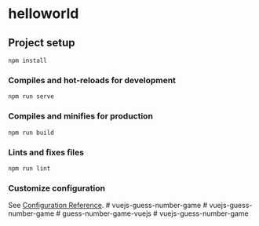 # helloworld

## Project setup
```
npm install
```

### Compiles and hot-reloads for development
```
npm run serve
```

### Compiles and minifies for production
```
npm run build
```

### Lints and fixes files
```
npm run lint
```

### Customize configuration
See [Configuration Reference](https://cli.vuejs.org/config/).
#   v u e j s - g u e s s - n u m b e r - g a m e  
 #   v u e j s - g u e s s - n u m b e r - g a m e  
 #   g u e s s - n u m b e r - g a m e - v u e j s  
 #   v u e j s - g u e s s - n u m b e r - g a m e  
 